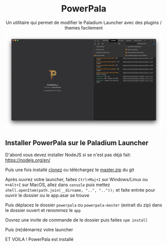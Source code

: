<h1 align="center">PowerPala</h1>

<p align="center">Un utilitaire qui permet de modifier le Paladium Launcher avec des plugins / themes facilement

<img src="./powerpala.png" alt="build"></p>

## Installer PowerPala sur le Paladium Launcher

D'abord vous devez installer NodeJS si se n'est pas déjà fait: https://nodejs.org/en/

Puis une fois installé [clonez](git://github.com/pharuxtan/powerpala.git) ou téléchargez le [master.zip](https://github.com/pharuxtan/powerpala/archive/master.zip) du git

Après ouvrez votre launcher, faites `Ctrl+Maj+I` sur Windows/Linux ou `⌘+Alt+I` sur MacOS, allez dans `console` puis mettez `shell.openItem(path.join(__dirname, "..", ".."));` et faite entrée pour ouvrir le dossier ou le app.asar se trouve

Puis déplacez le dossier `powerpala` ou `powerpala-master` (extrait du zip) dans le dossier ouvert et renommez le `app`

Ouvrez une invite de commande de le dossier puis faites `npm install`

Puis (re)démarrez votre launcher

ET VOILA ! PowerPala est installé
